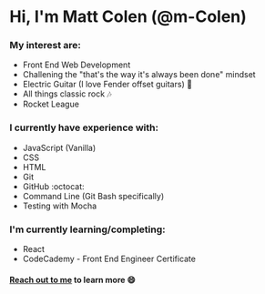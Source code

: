 # Hi, I'm Matt Colen (@m-Colen) 

### My interest are:

* Front End Web Development
* Challening the "that's the way it's always been done" mindset
* Electric Guitar (I love Fender offset guitars) :guitar:
* All things classic rock :notes:
* Rocket League 

### I currently have experience with: 

* JavaScript (Vanilla)
* CSS
* HTML
* Git
* GitHub :octocat:
* Command Line (Git Bash specifically)
* Testing with Mocha

### I'm currently learning/completing:

* React
* CodeCademy - Front End Engineer Certificate

#### [Reach out to me](mailto:mzcolen@gmail.com) to learn more :smile:
